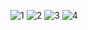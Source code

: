 ![1](https://user-images.githubusercontent.com/45856645/152403302-0eb025b1-633b-42ae-9463-3ef3f5f2af61.png)
![2](https://user-images.githubusercontent.com/45856645/152403308-b37054ff-123a-486b-8017-c0c5b41a91d1.png)
![3](https://user-images.githubusercontent.com/45856645/152403408-6166a19c-dddf-4aba-9d1c-ba4dffb3bf0b.png)
![4](https://user-images.githubusercontent.com/45856645/152403459-c2a47c2b-9368-4d8e-8e17-28d860ad40da.png)
